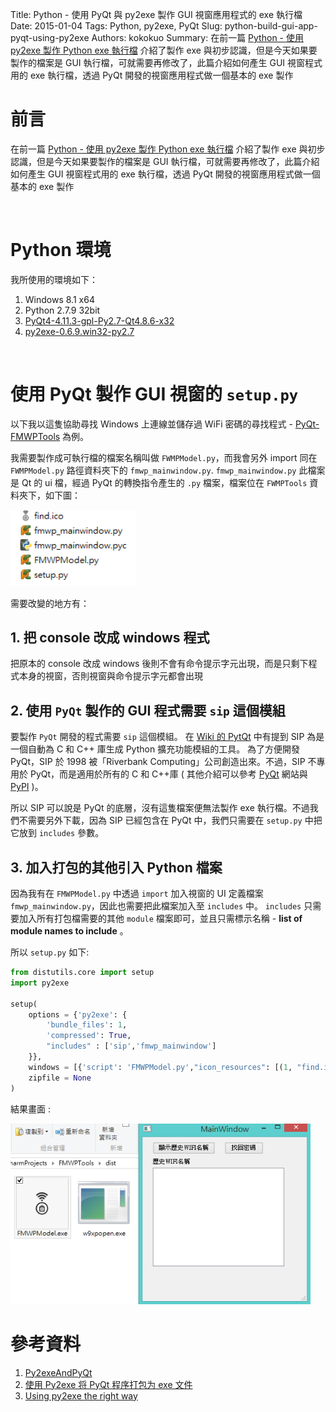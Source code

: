 Title: Python - 使用 PyQt 與 py2exe 製作 GUI 視窗應用程式的 exe 執行檔
Date: 2015-01-04
Tags: Python, py2exe, PyQt
Slug: python-build-gui-app-pyqt-using-py2exe
Authors: kokokuo 
Summary: 在前一篇 [Python - 使用 py2exe 製作 Python exe 執行檔]({filename}/posts/20150103-build-python-exe-using-py2exe.md) 介紹了製作 exe 與初步認識，但是今天如果要製作的檔案是 GUI 執行檔，可就需要再修改了，此篇介紹如何產生 GUI 視窗程式用的 exe 執行檔，透過 PyQt 開發的視窗應用程式做一個基本的 exe 製作

# 前言
在前一篇 [Python - 使用 py2exe 製作 Python exe 執行檔]({filename}/posts/20150103-build-python-exe-using-py2exe.md) 介紹了製作 exe 與初步認識，但是今天如果要製作的檔案是 GUI 執行檔，可就需要再修改了，此篇介紹如何產生 GUI 視窗程式用的 exe 執行檔，透過 PyQt 開發的視窗應用程式做一個基本的 exe 製作

<br/>

# Python 環境
我所使用的環境如下：

1. Windows 8.1 x64
2. Python 2.7.9 32bit
3. [PyQt4-4.11.3-gpl-Py2.7-Qt4.8.6-x32](http://sourceforge.net/projects/pyqt/files/PyQt4/PyQt-4.11.3/PyQt4-4.11.3-gpl-Py2.7-Qt4.8.6-x32.exe/download)
4. [py2exe-0.6.9.win32-py2.7](http://sourceforge.net/projects/py2exe/files/py2exe/0.6.9/py2exe-0.6.9.win32-py2.7.exe/download?use_mirror=nchc&download=)

<br/>

# 使用 PyQt 製作 GUI 視窗的 `setup.py`

以下我以這隻協助尋找 Windows 上連線並儲存過 WiFi 密碼的尋找程式 - [PyQt-FMWPTools](https://github.com/kokokuo/PyQt-FMWPTools) 為例。

我需要製作成可執行檔的檔案名稱叫做 `FWMPModel.py`，而我會另外 import 同在 `FWMPModel.py` 路徑資料夾下的 `fmwp_mainwindow.py`.
`fmwp_mainwindow.py` 此檔案是 Qt 的 ui 檔，經過 PyQt 的轉換指令產生的 `.py` 檔案，檔案位在 `FWMPTools` 資料夾下，如下圖：

<img src="../images/20150104-python-build-gui-app-pyqt-using-py2exe/pyqt-code-files.png" alt="pyqt-code-files" width="200px"/>

需要改變的地方有：
## 1. 把 console 改成 windows 程式
把原本的 console 改成 windows 後則不會有命令提示字元出現，而是只剩下程式本身的視窗，否則視窗與命令提示字元都會出現

## 2. 使用 `PyQt` 製作的 GUI 程式需要 `sip` 這個模組
要製作 `PyQt` 開發的程式需要 `sip` 這個模組。 在 [Wiki 的 PytQt](https://zh.wikipedia.org/wiki/PyQt) 中有提到 SIP 為是一個自動為 C 和 C++ 庫生成 Python 擴充功能模組的工具。 為了方便開發 PyQt，SIP 於 1998 被「Riverbank Computing」公司創造出來。不過，SIP 不專用於 PyQt，而是適用於所有的 C 和 C++庫 ( 其他介紹可以參考 [PyQt](https://riverbankcomputing.com/software/sip/intro) 網站與 [PyPI](https://wiki.python.org/moin/SIP) )。

所以 SIP 可以說是 PyQt 的底層，沒有這隻檔案便無法製作 exe 執行檔。不過我們不需要另外下載，因為 SIP 已經包含在 PyQt 中，我們只需要在 `setup.py` 中把它放到 `includes` 參數。

## 3. 加入打包的其他引入 Python 檔案
因為我有在 `FMWPModel.py` 中透過 `import` 加入視窗的 UI 定義檔案  `fmwp_mainwindow.py`，因此也需要把此檔案加入至 `includes` 中。 `includes` 只需要加入所有打包檔需要的其他 `module` 檔案即可，並且只需標示名稱 - **list of module names to include** 。

所以 `setup.py` 如下: 

```python
from distutils.core import setup
import py2exe
 
setup(
    options = {'py2exe': {
        'bundle_files': 1,
        'compressed': True,
        "includes" : ['sip','fmwp_mainwindow']
    }},
    windows = [{'script': 'FMWPModel.py',"icon_resources": [(1, "find.ico")]}],
    zipfile = None
)

```

結果畫面 :

<img src="../images/20150104-python-build-gui-app-pyqt-using-py2exe/result.png" alt="result" width="480px"/>

<br/>

# 參考資料
1. [Py2exeAndPyQt](http://www.py2exe.org/index.cgi/Py2exeAndPyQt)
2. [使用 Py2exe 将 PyQt 程序打包为 exe 文件](http://www.pythoner.com/111.html)
3. [Using py2exe the right way](https://pythontips.com/2014/03/03/using-py2exe-the-right-way/)